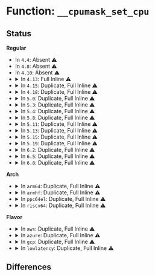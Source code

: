 # Function: <code>__cpumask_set_cpu</code>

## Status
<b>Regular</b>
<ul>
<li>
In <code>4.4</code>: Absent ⚠️
</li>
<li>
In <code>4.8</code>: Absent ⚠️
</li>
<li>
In <code>4.10</code>: Absent ⚠️
</li>
<li>
<details>
<summary>In <code>4.13</code>: Full Inline ⚠️</summary>

**Collision:** Unique Static

**Inline:** Full

**Transformation:** False

**Instances:**

```
In kernel/smp.c (ffffffff8111403a)
Location: include/linux/cpumask.h:296
Inline: True
Inline callers:
  - kernel/smp.c:smp_call_function_many
```
</details>
</li>
<li>
<details>
<summary>In <code>4.15</code>: Duplicate, Full Inline ⚠️</summary>

**Collision:** Static Duplication

**Inline:** Full

**Transformation:** False

**Instances:**

```
In kernel/sched/debug.c (ffffffff810d84c2)
Location: include/linux/cpumask.h:300
Inline: True
Inline callers:
  - kernel/sched/debug.c:dirty_sched_domain_sysctl
```
```
In kernel/sched/membarrier.c (ffffffff810dbf3a)
Location: include/linux/cpumask.h:300
Inline: True
Inline callers:
  - kernel/sched/membarrier.c:SyS_membarrier
```
```
In kernel/smp.c (ffffffff8111f5b4)
Location: include/linux/cpumask.h:300
Inline: True
Inline callers:
  - kernel/smp.c:smp_call_function_many
```
</details>
</li>
<li>
<details>
<summary>In <code>4.18</code>: Duplicate, Full Inline ⚠️</summary>

**Collision:** Static Duplication

**Inline:** Full

**Transformation:** False

**Instances:**

```
In kernel/sched/debug.c (ffffffff810df931)
Location: include/linux/cpumask.h:302
Inline: True
Inline callers:
  - kernel/sched/debug.c:dirty_sched_domain_sysctl
```
```
In kernel/sched/membarrier.c (ffffffff810e4234)
Location: include/linux/cpumask.h:302
Inline: True
Inline callers:
  - kernel/sched/membarrier.c:membarrier_global_expedited
```
```
In kernel/smp.c (ffffffff8112c8e3)
Location: include/linux/cpumask.h:302
Inline: True
Inline callers:
  - kernel/smp.c:smp_call_function_many
```
</details>
</li>
<li>
<details>
<summary>In <code>5.0</code>: Duplicate, Full Inline ⚠️</summary>

**Collision:** Static Duplication

**Inline:** Full

**Transformation:** False

**Instances:**

```
In kernel/sched/debug.c (ffffffff810ea0b1)
Location: include/linux/cpumask.h:314
Inline: True
Inline callers:
  - kernel/sched/debug.c:dirty_sched_domain_sysctl
```
```
In kernel/sched/membarrier.c (ffffffff810eeb54)
Location: include/linux/cpumask.h:314
Inline: True
Inline callers:
  - kernel/sched/membarrier.c:membarrier_global_expedited
```
```
In kernel/smp.c (ffffffff8113842a)
Location: include/linux/cpumask.h:314
Inline: True
Inline callers:
  - kernel/smp.c:on_each_cpu_cond_mask
  - kernel/smp.c:smp_call_function_many
```
</details>
</li>
<li>
<details>
<summary>In <code>5.3</code>: Duplicate, Full Inline ⚠️</summary>

**Collision:** Static Duplication

**Inline:** Full

**Transformation:** False

**Instances:**

```
In kernel/sched/debug.c (ffffffff810f0ea5)
Location: include/linux/cpumask.h:314
Inline: True
Inline callers:
  - kernel/sched/debug.c:dirty_sched_domain_sysctl
```
```
In kernel/sched/membarrier.c (ffffffff810f5965)
Location: include/linux/cpumask.h:314
Inline: True
Inline callers:
  - kernel/sched/membarrier.c:membarrier_global_expedited
```
```
In kernel/sched/isolation.c (ffffffff828c55a6)
Location: include/linux/cpumask.h:314
Inline: True
Inline callers:
  - kernel/sched/isolation.c:housekeeping_setup
```
```
In kernel/smp.c (ffffffff811435e8)
Location: include/linux/cpumask.h:314
Inline: True
Inline callers:
  - kernel/smp.c:on_each_cpu_cond_mask
  - kernel/smp.c:smp_call_function_many
```
</details>
</li>
<li>
<details>
<summary>In <code>5.4</code>: Duplicate, Full Inline ⚠️</summary>

**Collision:** Static Duplication

**Inline:** Full

**Transformation:** False

**Instances:**

```
In kernel/sched/debug.c (ffffffff810fcb55)
Location: include/linux/cpumask.h:330
Inline: True
Inline callers:
  - kernel/sched/debug.c:dirty_sched_domain_sysctl
```
```
In kernel/sched/membarrier.c (ffffffff811014b9)
Location: include/linux/cpumask.h:330
Inline: True
Inline callers:
  - kernel/sched/membarrier.c:membarrier_private_expedited
  - kernel/sched/membarrier.c:membarrier_global_expedited
```
```
In kernel/sched/isolation.c (ffffffff828cdc0f)
Location: include/linux/cpumask.h:330
Inline: True
Inline callers:
  - kernel/sched/isolation.c:housekeeping_setup
```
```
In kernel/smp.c (ffffffff8114f128)
Location: include/linux/cpumask.h:330
Inline: True
Inline callers:
  - kernel/smp.c:on_each_cpu_cond_mask
  - kernel/smp.c:smp_call_function_many
```
</details>
</li>
<li>
<details>
<summary>In <code>5.8</code>: Duplicate, Full Inline ⚠️</summary>

**Collision:** Static Duplication

**Inline:** Full

**Transformation:** False

**Instances:**

```
In kernel/sched/debug.c (ffffffff811072e5)
Location: include/linux/cpumask.h:337
Inline: True
Inline callers:
  - kernel/sched/debug.c:dirty_sched_domain_sysctl
```
```
In kernel/sched/membarrier.c (ffffffff8110bcf0)
Location: include/linux/cpumask.h:337
Inline: True
Inline callers:
  - kernel/sched/membarrier.c:membarrier_private_expedited
  - kernel/sched/membarrier.c:membarrier_global_expedited
```
```
In kernel/sched/isolation.c (ffffffff82ceefd3)
Location: include/linux/cpumask.h:337
Inline: True
Inline callers:
  - kernel/sched/isolation.c:housekeeping_setup
```
```
In kernel/smp.c (ffffffff8115f84c)
Location: include/linux/cpumask.h:337
Inline: True
Inline callers:
  - kernel/smp.c:smp_call_function_many_cond
```
</details>
</li>
<li>
<details>
<summary>In <code>5.11</code>: Duplicate, Full Inline ⚠️</summary>

**Collision:** Static Duplication

**Inline:** Full

**Transformation:** False

**Instances:**

```
In kernel/sched/debug.c (ffffffff81105af5)
Location: include/linux/cpumask.h:343
Inline: True
Inline callers:
  - kernel/sched/debug.c:dirty_sched_domain_sysctl
```
```
In kernel/sched/membarrier.c (ffffffff81108f36)
Location: include/linux/cpumask.h:343
Inline: True
Inline callers:
  - kernel/sched/membarrier.c:membarrier_private_expedited
  - kernel/sched/membarrier.c:membarrier_global_expedited
```
```
In kernel/sched/isolation.c (ffffffff82fdb6ea)
Location: include/linux/cpumask.h:343
Inline: True
Inline callers:
  - kernel/sched/isolation.c:housekeeping_setup
```
```
In kernel/smp.c (ffffffff8115b7ec)
Location: include/linux/cpumask.h:343
Inline: True
Inline callers:
  - kernel/smp.c:smp_call_function_many_cond
```
```
In mm/swap.c (ffffffff8126a7c1)
Location: include/linux/cpumask.h:343
Inline: True
Inline callers:
  - mm/swap.c:lru_add_drain_all
```
</details>
</li>
<li>
<details>
<summary>In <code>5.13</code>: Duplicate, Full Inline ⚠️</summary>

**Collision:** Static Duplication

**Inline:** Full

**Transformation:** False

**Instances:**

```
In arch/x86/mm/tlb.c (ffffffff8108c1de)
Location: include/linux/cpumask.h:314
Inline: True
Inline callers:
  - arch/x86/mm/tlb.c:native_flush_tlb_multi
```
```
In kernel/sched/debug.c (ffffffff81107a45)
Location: include/linux/cpumask.h:314
Inline: True
Inline callers:
  - kernel/sched/debug.c:dirty_sched_domain_sysctl
```
```
In kernel/sched/membarrier.c (ffffffff8110aec6)
Location: include/linux/cpumask.h:314
Inline: True
Inline callers:
  - kernel/sched/membarrier.c:membarrier_private_expedited
  - kernel/sched/membarrier.c:membarrier_global_expedited
```
```
In kernel/sched/isolation.c (ffffffff831e6444)
Location: include/linux/cpumask.h:314
Inline: True
Inline callers:
  - kernel/sched/isolation.c:housekeeping_setup
```
```
In kernel/smp.c (ffffffff8115c8cd)
Location: include/linux/cpumask.h:314
Inline: True
Inline callers:
  - kernel/smp.c:smp_call_function_many_cond
```
```
In mm/swap.c (ffffffff8126f902)
Location: include/linux/cpumask.h:314
Inline: True
Inline callers:
  - mm/swap.c:__lru_add_drain_all
```
</details>
</li>
<li>
<details>
<summary>In <code>5.15</code>: Duplicate, Full Inline ⚠️</summary>

**Collision:** Static Duplication

**Inline:** Full

**Transformation:** False

**Instances:**

```
In arch/x86/mm/tlb.c (ffffffff8109b9ea)
Location: include/linux/cpumask.h:314
Inline: True
Inline callers:
  - arch/x86/mm/tlb.c:native_flush_tlb_multi
```
```
In kernel/sched/topology.c (ffffffff8111eb44)
Location: include/linux/cpumask.h:314
Inline: True
Inline callers:
  - kernel/sched/topology.c:asym_cpu_capacity_scan
```
```
In kernel/sched/debug.c (ffffffff81125b35)
Location: include/linux/cpumask.h:314
Inline: True
Inline callers:
  - kernel/sched/debug.c:dirty_sched_domain_sysctl
```
```
In kernel/sched/membarrier.c (ffffffff811296f4)
Location: include/linux/cpumask.h:314
Inline: True
Inline callers:
  - kernel/sched/membarrier.c:membarrier_private_expedited
  - kernel/sched/membarrier.c:membarrier_global_expedited
```
```
In kernel/sched/isolation.c (ffffffff832ca540)
Location: include/linux/cpumask.h:314
Inline: True
Inline callers:
  - kernel/sched/isolation.c:housekeeping_setup
```
```
In kernel/smp.c (ffffffff81181a43)
Location: include/linux/cpumask.h:314
Inline: True
Inline callers:
  - kernel/smp.c:smp_call_function_many_cond
```
```
In mm/swap.c (ffffffff812aca92)
Location: include/linux/cpumask.h:314
Inline: True
Inline callers:
  - mm/swap.c:__lru_add_drain_all
```
</details>
</li>
<li>
<details>
<summary>In <code>5.19</code>: Duplicate, Full Inline ⚠️</summary>

**Collision:** Static Duplication

**Inline:** Full

**Transformation:** False

**Instances:**

```
In kernel/sched/build_utility.c (ffffffff8347d6df)
Location: include/linux/cpumask.h:349
Inline: True
Inline callers:
  - kernel/sched/build_utility.c:housekeeping_setup
  - kernel/sched/build_utility.c:sync_runqueues_membarrier_state
  - kernel/sched/build_utility.c:membarrier_private_expedited
  - kernel/sched/build_utility.c:membarrier_global_expedited
  - kernel/sched/build_utility.c:asym_cpu_capacity_scan
  - kernel/sched/build_utility.c:cpu_attach_domain
```
```
In kernel/smp.c (ffffffff811b80a0)
Location: include/linux/cpumask.h:349
Inline: True
Inline callers:
  - kernel/smp.c:smp_call_function_many_cond
```
```
In mm/swap.c (ffffffff81302f24)
Location: include/linux/cpumask.h:349
Inline: True
Inline callers:
  - mm/swap.c:__lru_add_drain_all
```
</details>
</li>
<li>
<details>
<summary>In <code>6.2</code>: Duplicate, Full Inline ⚠️</summary>

**Collision:** Static Duplication

**Inline:** Full

**Transformation:** False

**Instances:**

```
In kernel/sched/build_utility.c (ffffffff83ea8fc8)
Location: include/linux/cpumask.h:414
Inline: True
Inline callers:
  - kernel/sched/build_utility.c:housekeeping_setup
  - kernel/sched/build_utility.c:sync_runqueues_membarrier_state
  - kernel/sched/build_utility.c:membarrier_private_expedited
  - kernel/sched/build_utility.c:membarrier_global_expedited
  - kernel/sched/build_utility.c:asym_cpu_capacity_scan
  - kernel/sched/build_utility.c:cpu_attach_domain
```
```
In kernel/smp.c (ffffffff811f933d)
Location: include/linux/cpumask.h:414
Inline: True
Inline callers:
  - kernel/smp.c:smp_call_function_many_cond
```
```
In mm/swap.c (ffffffff8136debd)
Location: include/linux/cpumask.h:414
Inline: True
Inline callers:
  - mm/swap.c:__lru_add_drain_all
```
</details>
</li>
<li>
<details>
<summary>In <code>6.5</code>: Duplicate, Full Inline ⚠️</summary>

**Collision:** Static Duplication

**Inline:** Full

**Transformation:** False

**Instances:**

```
In kernel/sched/build_utility.c (ffffffff836cda88)
Location: include/linux/cpumask.h:474
Inline: True
Inline callers:
  - kernel/sched/build_utility.c:housekeeping_setup
  - kernel/sched/build_utility.c:sync_runqueues_membarrier_state
  - kernel/sched/build_utility.c:membarrier_private_expedited
  - kernel/sched/build_utility.c:membarrier_global_expedited
  - kernel/sched/build_utility.c:asym_cpu_capacity_scan
  - kernel/sched/build_utility.c:cpu_attach_domain
```
```
In kernel/smp.c (ffffffff8120dffc)
Location: include/linux/cpumask.h:474
Inline: True
Inline callers:
  - kernel/smp.c:smp_call_function_many_cond
```
```
In mm/swap.c (ffffffff813a00dd)
Location: include/linux/cpumask.h:474
Inline: True
Inline callers:
  - mm/swap.c:__lru_add_drain_all
```
</details>
</li>
<li>
<details>
<summary>In <code>6.8</code>: Duplicate, Full Inline ⚠️</summary>

**Collision:** Static Duplication

**Inline:** Full

**Transformation:** False

**Instances:**

```
In kernel/sched/build_utility.c (ffffffff838feec6)
Location: include/linux/cpumask.h:474
Inline: True
Inline callers:
  - kernel/sched/build_utility.c:housekeeping_setup
  - kernel/sched/build_utility.c:__do_sys_membarrier
  - kernel/sched/build_utility.c:sync_runqueues_membarrier_state
  - kernel/sched/build_utility.c:membarrier_private_expedited
  - kernel/sched/build_utility.c:asym_cpu_capacity_scan
  - kernel/sched/build_utility.c:cpu_attach_domain
```
```
In kernel/smp.c (ffffffff8122578c)
Location: include/linux/cpumask.h:474
Inline: True
Inline callers:
  - kernel/smp.c:smp_call_function_many_cond
```
```
In mm/swap.c (ffffffff813c9d5d)
Location: include/linux/cpumask.h:474
Inline: True
Inline callers:
  - mm/swap.c:__lru_add_drain_all
```
</details>
</li>
</ul>
<b>Arch</b>
<ul>
<li>
<details>
<summary>In <code>arm64</code>: Duplicate, Full Inline ⚠️</summary>

**Collision:** Static Duplication

**Inline:** Full

**Transformation:** False

**Instances:**

```
In virt/kvm/kvm_main.c (ffff8000100bc77c)
Location: include/linux/cpumask.h:330
Inline: True
Inline callers:
  - virt/kvm/kvm_main.c:kvm_make_vcpus_request_mask
```
```
In kernel/sched/debug.c (ffff800010161f30)
Location: include/linux/cpumask.h:330
Inline: True
Inline callers:
  - kernel/sched/debug.c:dirty_sched_domain_sysctl
```
```
In kernel/sched/membarrier.c (ffff8000101662ec)
Location: include/linux/cpumask.h:330
Inline: True
Inline callers:
  - kernel/sched/membarrier.c:__arm64_sys_membarrier
  - kernel/sched/membarrier.c:membarrier_private_expedited
```
```
In kernel/sched/isolation.c (ffff8000114454f0)
Location: include/linux/cpumask.h:330
Inline: True
Inline callers:
  - kernel/sched/isolation.c:housekeeping_setup
```
```
In kernel/smp.c (ffff8000101bd804)
Location: include/linux/cpumask.h:330
Inline: True
Inline callers:
  - kernel/smp.c:on_each_cpu_cond_mask
  - kernel/smp.c:smp_call_function_many
```
</details>
</li>
<li>
<details>
<summary>In <code>armhf</code>: Duplicate, Full Inline ⚠️</summary>

**Collision:** Static Duplication

**Inline:** Full

**Transformation:** False

**Instances:**

```
In kernel/sched/debug.c (c03ae740)
Location: include/linux/cpumask.h:330
Inline: True
Inline callers:
  - kernel/sched/debug.c:dirty_sched_domain_sysctl
```
```
In kernel/sched/membarrier.c (c03b280c)
Location: include/linux/cpumask.h:330
Inline: True
Inline callers:
  - kernel/sched/membarrier.c:__se_sys_membarrier
  - kernel/sched/membarrier.c:membarrier_private_expedited
```
```
In kernel/sched/isolation.c (c151f60c)
Location: include/linux/cpumask.h:330
Inline: True
Inline callers:
  - kernel/sched/isolation.c:housekeeping_setup
```
```
In kernel/smp.c (c0405ad8)
Location: include/linux/cpumask.h:330
Inline: True
Inline callers:
  - kernel/smp.c:on_each_cpu_cond_mask
  - kernel/smp.c:smp_call_function_many
```
</details>
</li>
<li>
<details>
<summary>In <code>ppc64el</code>: Duplicate, Full Inline ⚠️</summary>

**Collision:** Static Duplication

**Inline:** Full

**Transformation:** False

**Instances:**

```
In kernel/sched/debug.c (c0000000001b8230)
Location: include/linux/cpumask.h:330
Inline: True
Inline callers:
  - kernel/sched/debug.c:dirty_sched_domain_sysctl
```
```
In kernel/sched/membarrier.c (c0000000001bd30c)
Location: include/linux/cpumask.h:330
Inline: True
Inline callers:
  - kernel/sched/membarrier.c:membarrier_private_expedited
  - kernel/sched/membarrier.c:membarrier_global_expedited
```
```
In kernel/sched/isolation.c (c000000001369f68)
Location: include/linux/cpumask.h:330
Inline: True
Inline callers:
  - kernel/sched/isolation.c:housekeeping_setup
```
```
In kernel/smp.c (c000000000223ca0)
Location: include/linux/cpumask.h:330
Inline: True
Inline callers:
  - kernel/smp.c:on_each_cpu_cond_mask
  - kernel/smp.c:smp_call_function_many
```
</details>
</li>
<li>
<details>
<summary>In <code>riscv64</code>: Duplicate, Full Inline ⚠️</summary>

**Collision:** Static Duplication

**Inline:** Full

**Transformation:** False

**Instances:**

```
In kernel/sched/debug.c (ffffffe000105ca4)
Location: include/linux/cpumask.h:330
Inline: True
Inline callers:
  - kernel/sched/debug.c:dirty_sched_domain_sysctl
```
```
In kernel/sched/membarrier.c (ffffffe000108684)
Location: include/linux/cpumask.h:330
Inline: True
Inline callers:
  - kernel/sched/membarrier.c:__se_sys_membarrier
  - kernel/sched/membarrier.c:membarrier_private_expedited
```
```
In kernel/sched/isolation.c (ffffffe00000728c)
Location: include/linux/cpumask.h:330
Inline: True
Inline callers:
  - kernel/sched/isolation.c:housekeeping_setup
```
```
In kernel/smp.c (ffffffe000140cdc)
Location: include/linux/cpumask.h:330
Inline: True
Inline callers:
  - kernel/smp.c:on_each_cpu_cond_mask
  - kernel/smp.c:smp_call_function_many
```
</details>
</li>
</ul>
<b>Flavor</b>
<ul>
<li>
<details>
<summary>In <code>aws</code>: Duplicate, Full Inline ⚠️</summary>

**Collision:** Static Duplication

**Inline:** Full

**Transformation:** False

**Instances:**

```
In kernel/sched/debug.c (ffffffff810f5e85)
Location: include/linux/cpumask.h:330
Inline: True
Inline callers:
  - kernel/sched/debug.c:dirty_sched_domain_sysctl
```
```
In kernel/sched/membarrier.c (ffffffff810fa7c9)
Location: include/linux/cpumask.h:330
Inline: True
Inline callers:
  - kernel/sched/membarrier.c:membarrier_private_expedited
  - kernel/sched/membarrier.c:membarrier_global_expedited
```
```
In kernel/sched/isolation.c (ffffffff828b699f)
Location: include/linux/cpumask.h:330
Inline: True
Inline callers:
  - kernel/sched/isolation.c:housekeeping_setup
```
```
In kernel/smp.c (ffffffff81147748)
Location: include/linux/cpumask.h:330
Inline: True
Inline callers:
  - kernel/smp.c:on_each_cpu_cond_mask
  - kernel/smp.c:smp_call_function_many
```
</details>
</li>
<li>
<details>
<summary>In <code>azure</code>: Duplicate, Full Inline ⚠️</summary>

**Collision:** Static Duplication

**Inline:** Full

**Transformation:** False

**Instances:**

```
In kernel/sched/debug.c (ffffffff810e6045)
Location: include/linux/cpumask.h:330
Inline: True
Inline callers:
  - kernel/sched/debug.c:dirty_sched_domain_sysctl
```
```
In kernel/sched/membarrier.c (ffffffff810ea9a9)
Location: include/linux/cpumask.h:330
Inline: True
Inline callers:
  - kernel/sched/membarrier.c:membarrier_private_expedited
  - kernel/sched/membarrier.c:membarrier_global_expedited
```
```
In kernel/sched/isolation.c (ffffffff828aeb95)
Location: include/linux/cpumask.h:330
Inline: True
Inline callers:
  - kernel/sched/isolation.c:housekeeping_setup
```
```
In kernel/smp.c (ffffffff8113a9f8)
Location: include/linux/cpumask.h:330
Inline: True
Inline callers:
  - kernel/smp.c:on_each_cpu_cond_mask
  - kernel/smp.c:smp_call_function_many
```
</details>
</li>
<li>
<details>
<summary>In <code>gcp</code>: Duplicate, Full Inline ⚠️</summary>

**Collision:** Static Duplication

**Inline:** Full

**Transformation:** False

**Instances:**

```
In kernel/sched/debug.c (ffffffff810f3085)
Location: include/linux/cpumask.h:330
Inline: True
Inline callers:
  - kernel/sched/debug.c:dirty_sched_domain_sysctl
```
```
In kernel/sched/membarrier.c (ffffffff810f7989)
Location: include/linux/cpumask.h:330
Inline: True
Inline callers:
  - kernel/sched/membarrier.c:membarrier_private_expedited
  - kernel/sched/membarrier.c:membarrier_global_expedited
```
```
In kernel/sched/isolation.c (ffffffff828c9843)
Location: include/linux/cpumask.h:330
Inline: True
Inline callers:
  - kernel/sched/isolation.c:housekeeping_setup
```
```
In kernel/smp.c (ffffffff811455f8)
Location: include/linux/cpumask.h:330
Inline: True
Inline callers:
  - kernel/smp.c:on_each_cpu_cond_mask
  - kernel/smp.c:smp_call_function_many
```
</details>
</li>
<li>
<details>
<summary>In <code>lowlatency</code>: Duplicate, Full Inline ⚠️</summary>

**Collision:** Static Duplication

**Inline:** Full

**Transformation:** False

**Instances:**

```
In kernel/sched/debug.c (ffffffff810fe085)
Location: include/linux/cpumask.h:330
Inline: True
Inline callers:
  - kernel/sched/debug.c:dirty_sched_domain_sysctl
```
```
In kernel/sched/membarrier.c (ffffffff81102a96)
Location: include/linux/cpumask.h:330
Inline: True
Inline callers:
  - kernel/sched/membarrier.c:membarrier_private_expedited
  - kernel/sched/membarrier.c:membarrier_global_expedited
```
```
In kernel/sched/isolation.c (ffffffff828cebf5)
Location: include/linux/cpumask.h:330
Inline: True
Inline callers:
  - kernel/sched/isolation.c:housekeeping_setup
```
```
In kernel/smp.c (ffffffff811521ef)
Location: include/linux/cpumask.h:330
Inline: True
Inline callers:
  - kernel/smp.c:on_each_cpu_cond_mask
  - kernel/smp.c:smp_call_function_many
```
</details>
</li>
</ul>

## Differences
